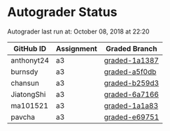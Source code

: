 # Autograder Status
Autograder last run at: October 08, 2018 at 22:20

| GitHub ID | Assignment | Graded Branch |
|-----------|------------|---------------|
| anthonyt24 | a3 | [graded-1a1387](https://github.com/Fall2018COMP401-001/a3-anthonyt24/tree/graded-1a1387) | 
| burnsdy | a3 | [graded-a5f0db](https://github.com/Fall2018COMP401-001/a3-burnsdy/tree/graded-a5f0db) | 
| chansun | a3 | [graded-b259d3](https://github.com/Fall2018COMP401-001/a3-chansun/tree/graded-b259d3) | 
| JiatongShi | a3 | [graded-6a7166](https://github.com/Fall2018COMP401-001/a3-JiatongShi/tree/graded-6a7166) | 
| ma101521 | a3 | [graded-1a1a83](https://github.com/Fall2018COMP401-001/a3-ma101521/tree/graded-1a1a83) | 
| pavcha | a3 | [graded-e69751](https://github.com/Fall2018COMP401-001/a3-pavcha/tree/graded-e69751) | 
